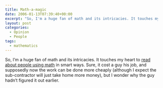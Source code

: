 ```yaml
---
title: Math-a-magic
date: 2006-01-13T07:39:40+00:00
excerpt: "So, I'm a huge fan of math and its intricacies. It touches my heart to read about people using math in smart ways."
layout: post
categories:
  - Opinion
  - People
tags:
  - mathematics
---
```

So, I&#8217;m a huge fan of math and its intricacies. It touches my heart to [read about people using math](http://science.slashdot.org/comments.pl?sid=173864&cid=14462682) in smart ways. Sure, it cost a guy his job, and supposedly now the work can be done more cheaply (although I expect the sub-contractor will just take home more money), but I wonder why the guy hadn&#8217;t figured it out earlier.